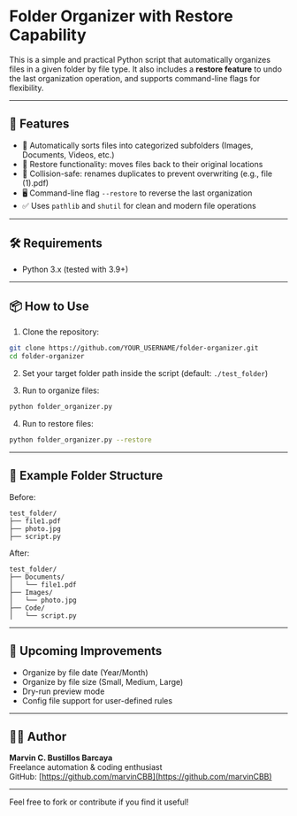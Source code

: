 # Folder Organizer with Restore Capability

This is a simple and practical Python script that automatically organizes files in a given folder by file type. It also includes a **restore feature** to undo the last organization operation, and supports command-line flags for flexibility.

---

## 🚀 Features

- 📂 Automatically sorts files into categorized subfolders (Images, Documents, Videos, etc.)
- 🔄 Restore functionality: moves files back to their original locations
- 🧠 Collision-safe: renames duplicates to prevent overwriting (e.g., file (1).pdf)
- 🖥️ Command-line flag `--restore` to reverse the last organization
- ✅ Uses `pathlib` and `shutil` for clean and modern file operations

---

## 🛠 Requirements

- Python 3.x (tested with 3.9+)

---

## 📦 How to Use

1. Clone the repository:
```bash
git clone https://github.com/YOUR_USERNAME/folder-organizer.git
cd folder-organizer
```

2. Set your target folder path inside the script (default: `./test_folder`)

3. Run to organize files:
```bash
python folder_organizer.py
```

4. Run to restore files:
```bash
python folder_organizer.py --restore
```

---

## 📁 Example Folder Structure

Before:
```
test_folder/
├── file1.pdf
├── photo.jpg
├── script.py
```

After:
```
test_folder/
├── Documents/
│   └── file1.pdf
├── Images/
│   └── photo.jpg
├── Code/
│   └── script.py
```

---

## 🧪 Upcoming Improvements

- Organize by file date (Year/Month)
- Organize by file size (Small, Medium, Large)
- Dry-run preview mode
- Config file support for user-defined rules

---

## 👨‍💻 Author

**Marvin C. Bustillos Barcaya**  
Freelance automation & coding enthusiast  
GitHub: [https://github.com/marvinCBB](https://github.com/marvinCBB)

---

Feel free to fork or contribute if you find it useful!
